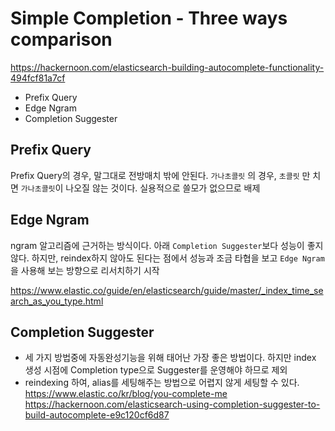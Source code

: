 # Simple Completion - Three ways comparison

https://hackernoon.com/elasticsearch-building-autocomplete-functionality-494fcf81a7cf

- Prefix Query
- Edge Ngram
- Completion Suggester

## Prefix Query

Prefix Query의 경우, 말그대로 전방매치 밖에 안된다.
`가나초콜릿` 의 경우, `초콜릿` 만 치면 `가나초콜릿`이 나오질 않는 것이다.
실용적으로 쓸모가 없으므로 배제

## Edge Ngram

ngram 알고리즘에 근거하는 방식이다. 아래 `Completion Suggester`보다 성능이 좋지 않다.
하지만, reindex하지 않아도 된다는 점에서 성능과 조금 타협을 보고 `Edge Ngram`을 사용해 보는 방향으로 리서치하기 시작

https://www.elastic.co/guide/en/elasticsearch/guide/master/_index_time_search_as_you_type.html

## Completion Suggester

- 세 가지 방법중에 자동완성기능을 위해 태어난 가장 좋은 방법이다. 하지만 index 생성 시점에 Completion type으로 Suggester를 운영해야 하므로 제외
- reindexing 하여, alias를 세팅해주는 방법으로 어렵지 않게 세팅할 수 있다.
  https://www.elastic.co/kr/blog/you-complete-me
  https://hackernoon.com/elasticsearch-using-completion-suggester-to-build-autocomplete-e9c120cf6d87

